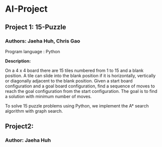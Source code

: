 # AI-Project
## Project 1: 15-Puzzle
### Authors: Jaeha Huh, Chris Gao

Program language : Python

**Description:**

On a 4 x 4 board there are 15 tiles numbered from 1 to 15 and a blank position. A tile can slide into the blank position if it is horizontally, vertically or diagonally adjacent to the blank position. Given a start board configuration and a goal board configuration, find a sequence of moves to reach the goal configuration from the start configuration. The goal is to find a solution with minimum number of moves.

To solve 15 puzzle problems using Python, we implement the A* search algorithm with graph search.

## Project2:
### Author: Jaeha Huh
